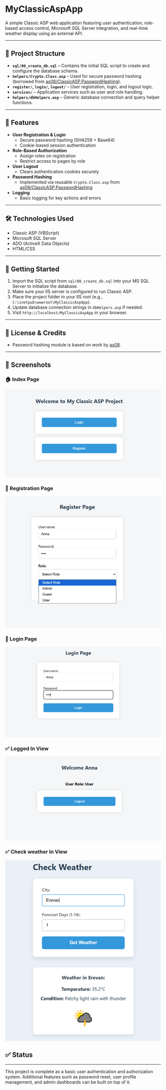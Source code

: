 ﻿# MyClassicAspApp

A simple Classic ASP web application featuring user authentication, role-based access control, Microsoft SQL Server integration, and real-time weather display using an external API.

---

## 📁 Project Structure

- **`sql/00_create_db.sql`** – Contains the initial SQL script to create and configure the database schema.
- **`helpers/Crypto.Class.asp`** – Used for secure password hashing (borrowed from [as08/ClassicASP.PasswordHashing](https://github.com/as08/ClassicASP.PasswordHashing)).
- **`register/`, `login/`, `logout/`** – User registration, login, and logout logic.
- **`services/`** – Application services such as user and role handling.
- **`helpers/dbHelpers.asp`** – Generic database connection and query helper functions.

---

## 🔐 Features

- **User Registration & Login**
  - Secure password hashing (SHA256 + Base64)
  - Cookie-based session authentication
- **Role-Based Authorization**
  - Assign roles on registration
  - Restrict access to pages by role
- **User Logout**
  - Clears authentication cookies securely
- **Password Hashing**
  - Implemented via reusable `Crypto.Class.asp` from [as08/ClassicASP.PasswordHashing](https://github.com/as08/ClassicASP.PasswordHashing)
- **Logging**
  - Basic logging for key actions and errors

---

## 🛠️ Technologies Used

- Classic ASP (VBScript)
- Microsoft SQL Server
- ADO (ActiveX Data Objects)
- HTML/CSS

---

## 🚀 Getting Started

1. Import the SQL script from `sql/00_create_db.sql` into your MS SQL Server to initialize the database.
2. Make sure your IIS server is configured to run Classic ASP.
3. Place the project folder in your IIS root (e.g., `C:\inetpub\wwwroot\MyClassicAspApp`).
4. Update database connection strings in `dbHelpers.asp` if needed.
5. Visit `http://localhost/MyClassicAspApp` in your browser.

---

## 📝 License & Credits

- Password hashing module is based on work by [as08](https://github.com/as08/ClassicASP.PasswordHashing).

---

## 📸 Screenshots

### 🏠 Index Page
![Index Page](assets/index.png)

### 📝 Registration Page
![Register Page](assets/register.png)

### 👤 Login Page
![Login Page](assets/login.png)

### ✅ Logged In View
![Logged In](assets/loggedIn.png)

### ✅ Check weather In View
![Logged In](assets/weather.png)

## ✅ Status

---

This project is complete as a basic user authentication and authorization system. Additional features such as password reset, user profile management, and admin dashboards can be built on top of it.
